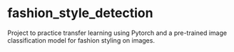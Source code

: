 # fashion_style_detection
Project to practice transfer learning using Pytorch and a pre-trained image classification model for fashion styling on images.
